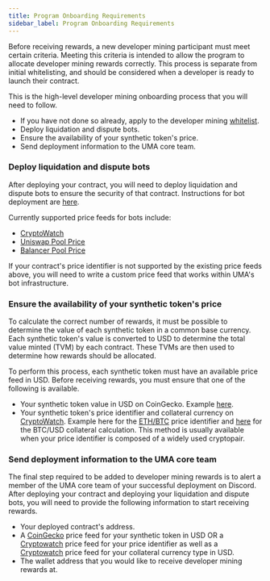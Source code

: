 ```yaml
---
title: Program Onboarding Requirements
sidebar_label: Program Onboarding Requirements
---
```


Before receiving rewards, a new developer mining participant must meet certain criteria. Meeting this criteria is intended to allow the program to allocate developer mining rewards correctly. This process is separate from initial whitelisting, and should be considered when a developer is ready to launch their contract. 

This is the high-level developer mining onboarding process that you will need to follow.

- If you have not done so already, apply to the developer mining [whitelist](https://docs.google.com/forms/d/e/1FAIpQLSdPWOm4pNyqgDhXXr8wblWuSXXGslsGiJaFzrSNjN2RcG2RTQ/viewform).
- Deploy liquidation and dispute bots.
- Ensure the availability of your synthetic token's price.
- Send deployment information to the UMA core team.

### Deploy liquidation and dispute bots

After deploying your contract, you will need to deploy liquidation and dispute bots to ensure the security of that contract. Instructions for bot deployment are [here](/developers/bots).

Currently supported price feeds for bots include:
- [CryptoWatch](https://github.com/UMAprotocol/protocol/blob/master/packages/financial-templates-lib/src/price-feed/CryptoWatchPriceFeed.js)
- [Uniswap Pool Price](https://github.com/UMAprotocol/protocol/blob/master/packages/financial-templates-lib/src/price-feed/UniswapPriceFeed.js)
- [Balancer Pool Price](https://github.com/UMAprotocol/protocol/blob/master/packages/financial-templates-lib/src/price-feed/BalancerPriceFeed.js)

If your contract's price identifier is not supported by the existing price feeds above, you will need to write a custom price feed that works within UMA's bot infrastructure.

### Ensure the availability of your synthetic token's price

To calculate the correct number of rewards, it must be possible to determine the value of each synthetic token in a common base currency. Each synthetic token's value is converted to USD to determine the total value minted (TVM) by each contract. These TVMs are then used to determine how rewards should be allocated.

To perform this process, each synthetic token must have an available price feed in USD. Before receiving rewards, you must ensure that one of the following is available.
- Your synthetic token value in USD on CoinGecko. Example [here](https://www.coingecko.com/en/coins/uusdrbtc-synthetic-token-expiring-1-october-2020).
- Your synthetic token's price identifier and collateral currency on [CryptoWatch](https://cryptowat.ch/). Example here for the [ETH/BTC](https://cryptowat.ch/charts/FTX:ETH-BTC) price identifier and [here](https://cryptowat.ch/charts/BITFINEX:BTC-USD) for the BTC/USD collateral calculation. This method is usually available when your price identifier is composed of a widely used cryptopair.

### Send deployment information to the UMA core team

The final step required to be added to developer mining rewards is to alert a member of the UMA core team of your successful deployment on Discord. After deploying your contract and deploying your liquidation and dispute bots, you will need to provide the following information to start receiving rewards.

- Your deployed contract's address.
- A [CoinGecko](https://www.coingecko.com/en) price feed for your synthetic token in USD OR a [Cryptowatch](https://cryptowat.ch/) price feed for your price identifier as well as a [Cryptowatch](https://cryptowat.ch/) price feed for your collateral currency type in USD.
- The wallet address that you would like to receive developer mining rewards at.